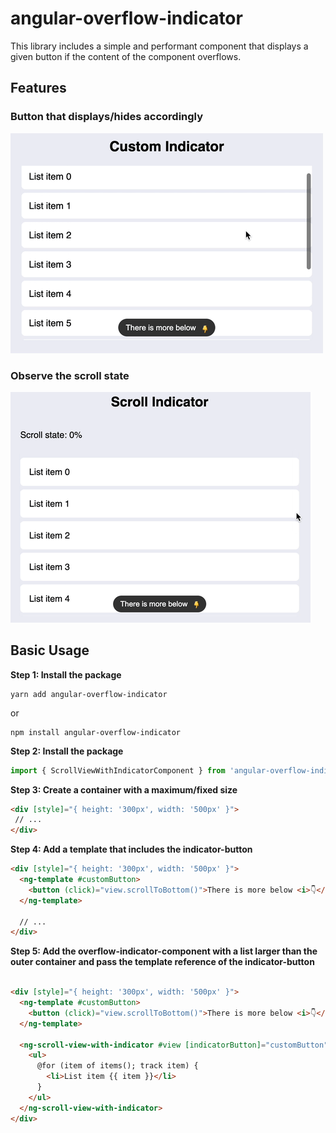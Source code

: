 # angular-overflow-indicator

This library includes a simple and performant component that displays a given button if the content of the component overflows.

## Features

### Button that displays/hides accordingly

![Overflow indicator example](./example-overflow-indicator.gif)

### Observe the scroll state

![Overflow indicator example](./example-scroll-state.gif)


## Basic Usage

**Step 1: Install the package**

```console
yarn add angular-overflow-indicator
```
or
```console
npm install angular-overflow-indicator
```

**Step 2: Install the package**

```ts
import { ScrollViewWithIndicatorComponent } from 'angular-overflow-indicator';
```

**Step 3: Create a container with a maximum/fixed size**

```html
<div [style]="{ height: '300px', width: '500px' }">
 // ...
</div>
```

**Step 4: Add a template that includes the indicator-button**

```html
<div [style]="{ height: '300px', width: '500px' }">
  <ng-template #customButton>
    <button (click)="view.scrollToBottom()">There is more below <i>👇</i></button>
  </ng-template>
  
  // ...
</div>
```

**Step 5: Add the overflow-indicator-component with a list larger than the outer container and pass the template reference of the indicator-button**

```html

<div [style]="{ height: '300px', width: '500px' }">
  <ng-template #customButton>
    <button (click)="view.scrollToBottom()">There is more below <i>👇</i></button>
  </ng-template>

  <ng-scroll-view-with-indicator #view [indicatorButton]="customButton">
    <ul>
      @for (item of items(); track item) {
        <li>List item {{ item }}</li>
      }
    </ul>
  </ng-scroll-view-with-indicator>
</div>
```


